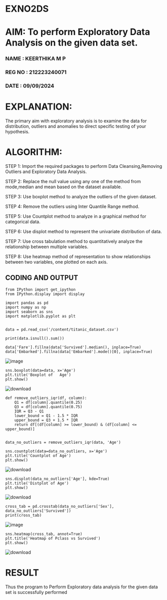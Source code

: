 # EXNO2DS
# AIM: To perform Exploratory Data Analysis on the given data set.
### NAME : KEERTHIKA M P
### REG NO : 212223240071
### DATE : 09/09/2024
# EXPLANATION:
  The primary aim with exploratory analysis is to examine the data for distribution, outliers and anomalies to direct specific testing of your hypothesis.
  
# ALGORITHM:
STEP 1: Import the required packages to perform Data Cleansing,Removing Outliers and Exploratory Data Analysis.

STEP 2: Replace the null value using any one of the method from mode,median and mean based on the dataset available.

STEP 3: Use boxplot method to analyze the outliers of the given dataset.

STEP 4: Remove the outliers using Inter Quantile Range method.

STEP 5: Use Countplot method to analyze in a graphical method for categorical data.

STEP 6: Use displot method to represent the univariate distribution of data.

STEP 7: Use cross tabulation method to quantitatively analyze the relationship between multiple variables.

STEP 8: Use heatmap method of representation to show relationships between two variables, one plotted on each axis.

## CODING AND OUTPUT
```
from IPython import get_ipython
from IPython.display import display

import pandas as pd
import numpy as np
import seaborn as sns
import matplotlib.pyplot as plt


data = pd.read_csv('/content/titanic_dataset.csv')

print(data.isnull().sum())

data['Fare'].fillna(data['Survived'].median(), inplace=True)
data['Embarked'].fillna(data['Embarked'].mode()[0], inplace=True)
```
![image](https://github.com/user-attachments/assets/409f55b2-ffb9-487f-b74d-80c674356244)

```
sns.boxplot(data=data, x='Age')
plt.title('Boxplot of 	Age')
plt.show()
```
![download](https://github.com/user-attachments/assets/12f75a4b-fb7f-4654-a229-c8cf0ee0113f)

```
def remove_outliers_iqr(df, column):
    Q1 = df[column].quantile(0.25)
    Q3 = df[column].quantile(0.75)
    IQR = Q3 - Q1
    lower_bound = Q1 - 1.5 * IQR
    upper_bound = Q3 + 1.5 * IQR
    return df[(df[column] >= lower_bound) & (df[column] <= upper_bound)]


data_no_outliers = remove_outliers_iqr(data, 'Age')

sns.countplot(data=data_no_outliers, x='Age')
plt.title('Countplot of Age')
plt.show()
```
![download](https://github.com/user-attachments/assets/fb8340ae-9340-41d2-80d2-28645d359fd0)

```
sns.displot(data_no_outliers['Age'], kde=True)
plt.title('Distplot of Age')
plt.show()
```
![download](https://github.com/user-attachments/assets/4a004c35-e6c4-4e24-a167-d7ca60d605dc)

```
cross_tab = pd.crosstab(data_no_outliers['Sex'], data_no_outliers['Survived'])
print(cross_tab)
```
![image](https://github.com/user-attachments/assets/f492a58b-dfce-4ecc-aced-7fe4efb8c004)

```
sns.heatmap(cross_tab, annot=True)
plt.title('Heatmap of Pclass vs Survived')
plt.show()
```
![download](https://github.com/user-attachments/assets/9bb0a8c0-aad1-45a7-a0cf-fb88edd086de)

# RESULT
Thus the program to Perform Exploratory data analysis for the given data set is successfully performed

